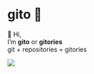 # gito 👾

👋 Hi, \
  I’m **gito** or **gitories**\
git + repositories = gitories

![](https://github.githubassets.com/images/modules/profile/profile-joined-github.svg)
<!---
gitories/gitories is a ✨ special ✨ repository because its `README.md` (this file) appears on your GitHub profile.
You can click the Preview link to take a look at your changes.
--->

